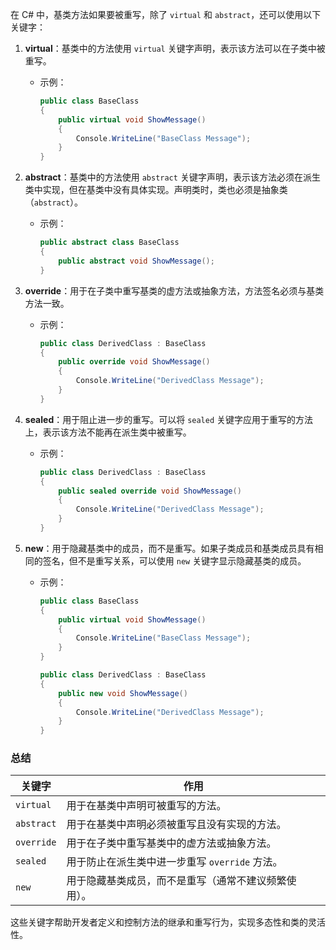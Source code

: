 在 C# 中，基类方法如果要被重写，除了 `virtual` 和 `abstract`，还可以使用以下关键字：

1. **virtual**：基类中的方法使用 `virtual` 关键字声明，表示该方法可以在子类中被重写。 
   
   - 示例：
     ```csharp
     public class BaseClass
     {
         public virtual void ShowMessage()
         {
             Console.WriteLine("BaseClass Message");
         }
     }
     ```
   
2. **abstract**：基类中的方法使用 `abstract` 关键字声明，表示该方法必须在派生类中实现，但在基类中没有具体实现。声明类时，类也必须是抽象类（`abstract`）。
   - 示例：
     ```csharp
     public abstract class BaseClass
     {
         public abstract void ShowMessage();
     }
     ```

3. **override**：用于在子类中重写基类的虚方法或抽象方法，方法签名必须与基类方法一致。
   - 示例：
     ```csharp
     public class DerivedClass : BaseClass
     {
         public override void ShowMessage()
         {
             Console.WriteLine("DerivedClass Message");
         }
     }
     ```

4. **sealed**：用于阻止进一步的重写。可以将 `sealed` 关键字应用于重写的方法上，表示该方法不能再在派生类中被重写。
   - 示例：
     ```csharp
     public class DerivedClass : BaseClass
     {
         public sealed override void ShowMessage()
         {
             Console.WriteLine("DerivedClass Message");
         }
     }
     ```

5. **new**：用于隐藏基类中的成员，而不是重写。如果子类成员和基类成员具有相同的签名，但不是重写关系，可以使用 `new` 关键字显示隐藏基类的成员。
   - 示例：
     ```csharp
     public class BaseClass
     {
         public virtual void ShowMessage()
         {
             Console.WriteLine("BaseClass Message");
         }
     }
     
     public class DerivedClass : BaseClass
     {
         public new void ShowMessage()
         {
             Console.WriteLine("DerivedClass Message");
         }
     }
     ```

### 总结

| 关键字     | 作用                                                 |
| ---------- | ---------------------------------------------------- |
| `virtual`  | 用于在基类中声明可被重写的方法。                     |
| `abstract` | 用于在基类中声明必须被重写且没有实现的方法。         |
| `override` | 用于在子类中重写基类中的虚方法或抽象方法。           |
| `sealed`   | 用于防止在派生类中进一步重写 `override` 方法。       |
| `new`      | 用于隐藏基类成员，而不是重写（通常不建议频繁使用）。 |

这些关键字帮助开发者定义和控制方法的继承和重写行为，实现多态性和类的灵活性。